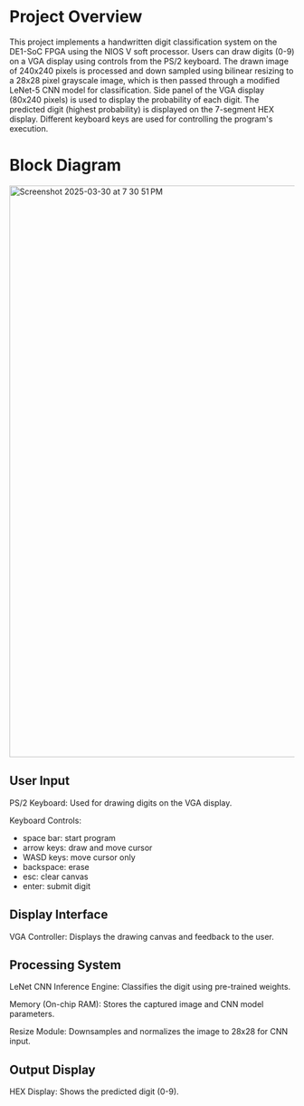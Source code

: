 # Project Overview

This project implements a handwritten digit classification system on the DE1-SoC FPGA using the NIOS V soft processor. Users can draw digits (0-9) on a VGA display using controls from the PS/2 keyboard. The drawn image of 240x240 pixels is processed and down sampled using bilinear resizing to a 28x28 pixel grayscale image, which is then passed through a modified LeNet-5 CNN model for classification. Side panel of the VGA display (80x240 pixels) is used to display the probability of each digit. The predicted digit (highest probability) is displayed on the 7-segment HEX display. Different keyboard keys are used for controlling the program's execution.

# Block Diagram

<img width="1008" alt="Screenshot 2025-03-30 at 7 30 51 PM" src="https://github.com/user-attachments/assets/ac5e835a-816f-4bdf-ab18-92c1b3b60ca3" />

## User Input
PS/2 Keyboard: Used for drawing digits on the VGA display.

Keyboard Controls:
- space bar:  start program
- arrow keys: draw and move cursor
- WASD keys:  move cursor only
- backspace:  erase
- esc:        clear canvas
- enter:      submit digit
  

## Display Interface
VGA Controller: Displays the drawing canvas and feedback to the user.

## Processing System
LeNet CNN Inference Engine: Classifies the digit using pre-trained weights.

Memory (On-chip RAM): Stores the captured image and CNN model parameters. 

Resize Module: Downsamples and normalizes the image to 28x28 for CNN input.

## Output Display
HEX Display: Shows the predicted digit (0-9).
